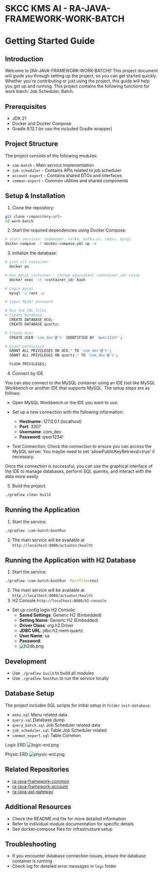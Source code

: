 # SKCC KMS AI - RA-JAVA-FRAMEWORK-WORK-BATCH

# Getting Started Guide
## Introduction

Welcome to [RA-JAVA-FRAMEWORK-WORK-BATCH]!
This project document will guide you through setting up the project, so you can get started quickly. Whether you're contributing or just using the project, this guide will help you get up and running.
This project contains the following functions for work batch: Job Scheduler, Batch.

## Prerequisites

- JDK 21
- Docker and Docker Compose
- Gradle 8.12.1 (or use the included Gradle wrapper)

## Project Structure

The project consists of the following modules:

- `com-batch` - Main service implementation
- `job-scheduler` - Contains APIs related to job scheduler 
- `account-export` - Contains shared DTOs and interfaces
- `common-export` - Common utilities and shared components

## Setup & Installation

1. Clone the repository:

```bash
git clone <repository-url>
cd work-batch
```

2. Start the required dependencies using Docker Compose:

```bash
# start services: zookeeper, kafka, kafka-ui, redis, mysql
docker-compose -f docker-compose.yml up -d
```

3. Initialize the database:

```bash
# List all container
  docker ps

# Run mysql container - change equivalent <container_id> value	
  docker exec -it <container_id> bash

# Login mysql
  mysql -u root -p

# Input MySql password

# Run the SQL files
# Create Database
  CREATE DATABASE OCO;
  CREATE DATABASE quartz;

# Create User
  CREATE USER 'com_dev'@'%' IDENTIFIED BY 'qwer1234!';

# Grant permission
  GRANT ALL PRIVILEGES ON OCO.* TO 'com_dev'@'%';  
  GRANT ALL PRIVILEGES ON quartz.* TO 'com_dev'@'%';

  FLUSH PRIVILEGES;
```

4. Connect by IDE

You can also connect to the MySQL container using an IDE tool like MySQL Workbench or another IDE that supports MySQL.
The setup steps are as follows:

- Open MySQL Workbench or the IDE you want to use.
- Set up a new connection with the following information:
    - **Hostname**: 127.0.0.1 (localhost)
    - **Port**: 3307
    - **Username**: com_dev
    - **Password**: qwer1234!


- Test Connection: Check the connection to ensure you can access the MySQL server.
  You maybe need to set 'allowPublicKeyRetrieval=true' if necessary.

Once the connection is successful, you can use the graphical interface of the IDE to manage databases, perform SQL
queries, and interact with the data more easily.

5. Build the project:

```bash
./gradlew clean build
```

## Running the Application

1. Start the service:

```bash
./gradlew :com-batch:bootRun
```

2. The main service will be available at `http://localhost:8080/actuator/health`

## Running the Application with H2 Database

1. Start the service:

```bash
./gradlew :com-batch:bootRun -Pprofile=test
```

2. The main service will be available at `http://localhost:8080/actuator/health`
3. H2 Console `http://localhost:8080/h2-console`
- Set up config login H2 Console:
    - **Saved Settings**: Generic H2 (Embedded)
    - **Setting Name**: Generic H2 (Embedded)
    - **Driver Class**: org.h2.Driver
    - **JDBC URL**: jdbc:h2:mem:quartz
    - **User Name**: sa
    - **Password**:
    - ![h2db.png](docs/imgs/h2db.png)

## Development

- Use `./gradlew build` to build all modules
- Use `./gradlew bootRun` to run the service locally

## Database Setup

The project includes SQL scripts for initial setup in `folder` `init-database`:

- `menu.sql` Menu related data
- `query.sql` Database dump
- `query_batch.sql` Job Scheduler related data
- `job_scheduler.sql` Table Job Scheduler related
- `common_export.sql` Table Common

Logic ERD
![logic-erd.png](docs/imgs/logic-erd.png)

Physic ERD
![physic-erd.png](docs/imgs/physic-erd.png)

## Related Repositories

- [ra-java-framework-common](https://github.com/skccmygit/ra-java-framework-common)
- [ra-java-framework-account](https://github.com/skccmygit/ra-java-framework-account)
- [ra-java-api-gateway](https://github.com/skccmygit/ra-java-api-gateway)

## Additional Resources

- Check the README.md file for more detailed information
- Refer to individual module documentation for specific details
- See docker-compose files for infrastructure setup

## Troubleshooting

- If you encounter database connection issues, ensure the database container is running
- Check log for detailed error messages in `logs` folder